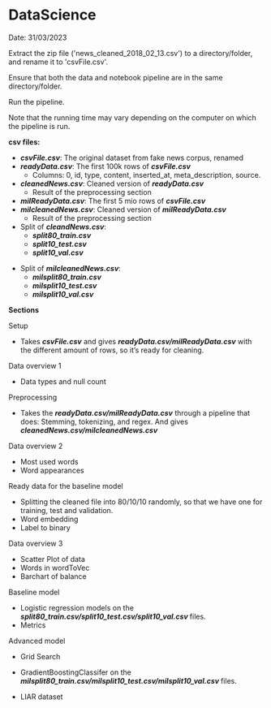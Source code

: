 # DataScience 

Date: 31/03/2023

<p>Extract the zip file ('news_cleaned_2018_02_13.csv') to a directory/folder, and rename it to 'csvFile.csv'.</p>
<p>Ensure that both the data and notebook pipeline are in the same directory/folder.</p>
<p>Run the pipeline.</p>
<p>Note that the running time may vary depending on the computer on which the pipeline is run.</p>

<p><strong>csv files:</strong></p>
<ul>
<li aria-level="1"><strong><em>csvFile.csv</em></strong>: The original dataset from fake news corpus, renamed&nbsp;</li>
<li aria-level="1"><strong><em>readyData.csv</em></strong>: The first 100k rows of <strong><em>csvFile.csv</em></strong>
<ul>
<li aria-level="1">Columns: 0, id, type, content, inserted_at, meta_description, source.</li>
</ul>
</li>
<li><strong><em>cleanedNews.csv</em></strong>: Cleaned version of <strong><em>readyData.csv </em></strong>
<ul>
<li>Result of the preprocessing section</li>
</ul>
</li>
<li><strong><em>milReadyData.csv</em></strong>: The first 5 mio rows of <strong><em>csvFile.csv</em></strong></li>
<li><strong><em>milcleanedNews.csv</em></strong>: Cleaned version of <strong><em>milReadyData.csv</em></strong>
<ul>
<li>Result of the preprocessing section&nbsp;</li>
</ul>
</li>
<li>Split of <strong><em>cleandNews.csv</em></strong>:
<ul>
<li><strong><em>split80_train.csv</em></strong></li>
<li><strong><em>split10_test.csv</em></strong></li>
<li><strong><em>split10_val.csv</em></strong></li>
</ul>
</li>
</ul>
<ul>
</ul>
<ul>
<li>Split of <strong><em>milcleanedNews.csv</em></strong>:
<ul>
<li><strong><em>milsplit80_train.csv&nbsp;</em></strong></li>
<li><strong><em>milsplit10_test.csv&nbsp;</em></strong></li>
<li><strong><em>milsplit10_val.csv&nbsp;</em></strong></li>
</ul>
</li>
</ul>
<ul>
</ul>
<ul>
</ul>
<p><strong>Sections</strong></p>
<p>Setup</p>
<ul>
<li aria-level="1">Takes <strong><em>csvFile.csv</em></strong> and gives <strong><em>readyData.csv/milReadyData.csv</em></strong> with the different amount of rows, so it&rsquo;s ready for cleaning.</li>
</ul>
<p>Data overview 1</p>
<ul>
<li aria-level="1">Data types and null count</li>
</ul>
<p>Preprocessing</p>
<ul>
<li aria-level="1">Takes the <strong><em>readyData.csv/milReadyData.csv</em></strong> through a pipeline that does: Stemming, tokenizing, and regex. And gives <strong><em>cleanedNews.csv/milcleanedNews.csv</em></strong></li>
</ul>
<p>Data overview 2</p>
<ul>
<li aria-level="1">Most used words</li>
<li aria-level="1">Word appearances&nbsp;</li>
</ul>
<p>Ready data for the baseline model</p>
<ul>
<li aria-level="1">Splitting the cleaned file into 80/10/10 randomly, so that we have one for training, test and validation.&nbsp;</li>
<li aria-level="1">Word embedding</li>
<li aria-level="1">Label to binary</li>
</ul>
<p>Data overview 3</p>
<ul>
<li aria-level="1">Scatter Plot of data</li>
<li aria-level="1">Words in wordToVec</li>
<li aria-level="1">Barchart of balance</li>
</ul>
<p>Baseline model</p>
<ul>
<li aria-level="1">Logistic regression models on the <strong><em>split80_train.csv/split10_test.csv/split10_val.csv </em></strong>files.&nbsp;</li>
<li aria-level="1">Metrics</li>
</ul>
<p>Advanced model</p>
<ul>
<li aria-level="1">Grid Search&nbsp;</li>
</ul>
<ul>
<li aria-level="1">GradientBoostingClassifer on the <strong><em>milsplit80_train.csv/milsplit10_test.csv/milsplit10_val.csv </em></strong>files.&nbsp;</li>
</ul>
<ul>
<li aria-level="1">LIAR dataset</li>
</ul>
